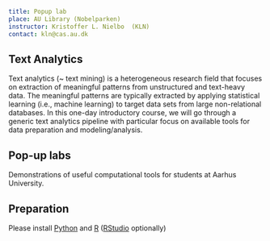```yaml
title: Popup lab
place: AU Library (Nobelparken)
instructor: Kristoffer L. Nielbo  (KLN)
contact: kln@cas.au.dk
```
## Text Analytics
Text analytics (~ text mining) is a heterogeneous research field that focuses on extraction of meaningful patterns from unstructured and text-heavy data. The meaningful patterns are typically extracted by applying statistical learning (i.e., machine learning) to target data sets from large non-relational databases. In this one-day introductory course, we will go through a generic text analytics pipeline with particular focus on available tools for data preparation and modeling/analysis.

## Pop-up labs
Demonstrations of useful computational tools for students at Aarhus University.

## Preparation
Please install [Python](https://www.continuum.io/downloads) and [R](https://www.r-project.org/) ([RStudio](https://www.rstudio.com/products/RStudio/#Desktop) optionally)
